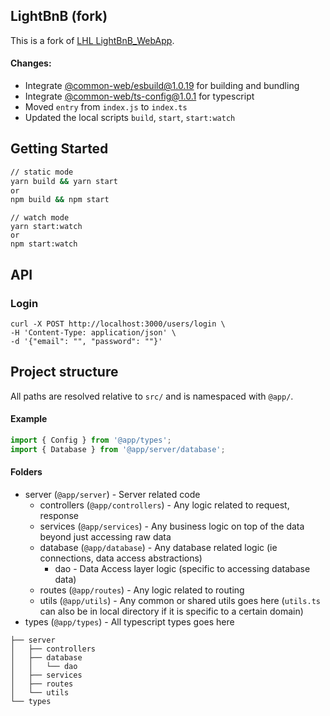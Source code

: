 ## LightBnB (fork)

This is a fork of [LHL LightBnB_WebApp](https://github.com/lighthouse-labs/LightBnB_WebApp).

#### Changes:

- Integrate [@common-web/esbuild@1.0.19](https://www.npmjs.com/package/@common-web/esbuild) for building and bundling
- Integrate [@common-web/ts-config@1.0.1](https://www.npmjs.com/package/@common-web/ts-config) for typescript 
- Moved `entry` from `index.js` to `index.ts`
- Updated the local scripts `build`, `start`, `start:watch`


## Getting Started

```sh
// static mode 
yarn build && yarn start
or
npm build && npm start
```

```
// watch mode 
yarn start:watch
or
npm start:watch
```

## API

### Login

```curl
curl -X POST http://localhost:3000/users/login \
-H 'Content-Type: application/json' \
-d '{"email": "", "password": ""}'
```

## Project structure

All paths are resolved relative to `src/` and is namespaced with `@app/`.

#### Example

```ts
import { Config } from '@app/types';
import { Database } from '@app/server/database';
```

#### Folders

- server (`@app/server`) - Server related code  
  - controllers (`@app/controllers`) - Any logic related to request, response  
  - services (`@app/services`) - Any business logic on top of the data beyond just accessing raw data  
  - database (`@app/database`) - Any database related logic (ie connections, data access abstractions)   
     - dao - Data Access layer logic (specific to accessing database data)  
  - routes (`@app/routes`) - Any logic related to routing
  - utils (`@app/utils`) - Any common or shared utils goes here (`utils.ts` can also be in local directory if it is specific to a certain domain)
- types (`@app/types`) - All typescript types goes here

```
├── server
│   ├── controllers
│   ├── database
│   │   └── dao
│   ├── services
│   ├── routes 
│   └── utils
└── types
```
